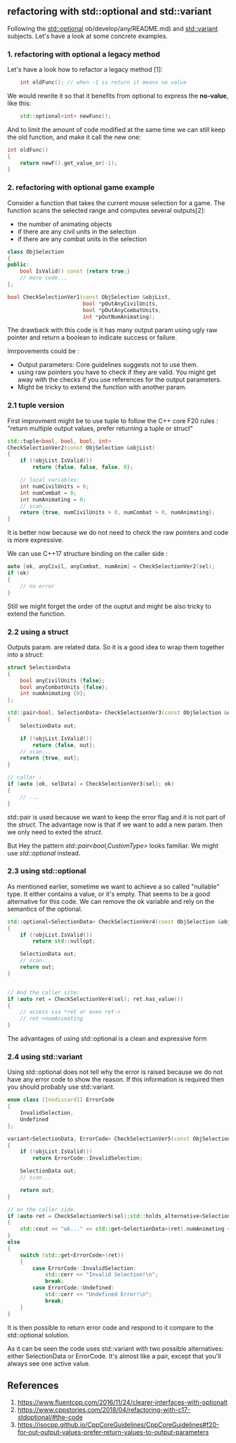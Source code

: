 ## refactoring with std::optional and std::variant

Following the [std::optional](https://github.com/gaelmoccand/Cpp-Daily/blob/develop/optional/README.md)
ob/develop/any/README.md) and [std::variant](https://github.com/gaelmoccand/Cpp-Daily/blob/develop/variant/README.md) subjects.
Let's have a look at some concrete examples.

### 1. refactoring with optional a legacy method

Let's have a look how to refactor a legacy method [1]:

```cpp
    int oldFunc(); // when -1 is return it means no value
```

We would rewrite it so that it benefits from optional to express the **no-value**, like this:

```cpp
    std::optional<int> newFunc();
```

And to limit the amount of code modified at the same time we can still keep the old function, and make it call the new one:

```cpp
int oldFunc()
{
    return newF().get_value_or(-1);
}
```

### 2. refactoring with optional game example

Consider a function that takes the current mouse selection for a game. The function scans the selected range and computes several outputs[2]:
* the number of animating objects
* if there are any civil units in the selection
* if there are any combat units in the selection

```cpp
class ObjSelection
{
public:
    bool IsValid() const {return true;}
    // more code...
};

bool CheckSelectionVer1(const ObjSelection &objList,
                        bool *pOutAnyCivilUnits,
                        bool *pOutAnyCombatUnits,
                        int *pOutNumAnimating);
```

The drawback with this code is it has many output param using ugly raw pointer  and return a boolean to indicate success or failure.

Imrpovements could be :

* Output parameters: Core guidelines suggests not to use them.
* using raw pointers you have to check if they are valid. You might get away with the checks if you use references for the output parameters.
* Might be tricky to extend the function with another param.

### 2.1 tuple version

First improvment might be to use tuple to follow the C++ core F20 rules :
"return multiple output  values, prefer returning a tuple or struct"

```cpp
std::tuple<bool, bool, bool, int>
CheckSelectionVer2(const ObjSelection &objList)
{
    if (!objList.IsValid())
        return {false, false, false, 0};

    // local variables:
    int numCivilUnits = 0;
    int numCombat = 0;
    int numAnimating = 0;
    // scan...
    return {true, numCivilUnits > 0, numCombat > 0, numAnimating};
}
```
It is better now because we do not need to check the raw pointers and code is more expressive.

We can use C++17 structure binding on the caller side :

```cpp
auto [ok, anyCivil, anyCombat, numAnim] = CheckSelectionVer2(sel);
if (ok)
{
    // no error
}
```

Still we might forget the order of the ouptut and might be also tricky to extend the function.


### 2.2 using a struct

Outputs param. are related data. So it is a good idea to wrap them together into a struct:

```cpp
struct SelectionData
{
    bool anyCivilUnits {false};
    bool anyCombatUnits {false};
    int numAnimating {0};
};

std::pair<bool, SelectionData> CheckSelectionVer3(const ObjSelection &objList)
{
    SelectionData out;

    if (!objList.IsValid())
        return {false, out};
    // scan...
    return {true, out};
}

// caller :
if (auto [ok, selData] = CheckSelectionVer3(sel); ok)
{
    // ...
}

```

std::pair is used because we want to keep the error flag and it is not part of the _struct_.
The advantage now is that if we want to add a new param. then we only need to exted the _struct_.

But Hey the pattern _std::pair<bool,CustomType>_  looks familiar. We might use _std::optional_ instead.


### 2.3 using std::optional

As mentioned earlier, sometime we want to achieve a so called "nullable" type. It either contains a value, or it's empty.
That seems to be a good alternative for this code. We can remove the ok variable and rely on the semantics of the optional.

```cpp
std::optional<SelectionData> CheckSelectionVer4(const ObjSelection &objList)
{
    if (!objList.IsValid())
        return std::nullopt;

    SelectionData out;
    // scan...
    return out;
}


// And the caller site:
if (auto ret = CheckSelectionVer4(sel); ret.has_value())
{
    // access via *ret or even ret->
    // ret->numAnimating
}
```

The advantages of using std::optional is a clean and expressive form


### 2.4 using std::variant

Using std::optional does not tell why the error is raised because we do not have any error code to show the reason.
If this information is required then you should probably use std::variant.

```cpp
enum class [[nodiscard]] ErrorCode
{
    InvalidSelection,
    Undefined
};

variant<SelectionData, ErrorCode> CheckSelectionVer5(const ObjSelection &objList)
{
    if (!objList.IsValid())
        return ErrorCode::InvalidSelection;

    SelectionData out;
    // scan...

    return out;
}

// on the caller side.
if (auto ret = CheckSelectionVer5(sel);std::holds_alternative<SelectionData>(ret))
{
    std::cout << "ok..." << std::get<SelectionData>(ret).numAnimating << '\n';
}
else
{
    switch (std::get<ErrorCode>(ret))
    {
        case ErrorCode::InvalidSelection:
            std::cerr << "Invalid Selection!\n";
            break;
        case ErrorCode::Undefined:
            std::cerr << "Undefined Error!\n";
            break;
    }
}

```

It is then possible to return error code and respond to it compare to the std::optional solution.

As it can be seen the code uses std::variant with two possible alternatives: either SelectionData or ErrorCode.
It's almost like a pair, except that you'll always see one active value.



## References
1. https://www.fluentcpp.com/2016/11/24/clearer-interfaces-with-optionalt
2. https://www.cppstories.com/2018/04/refactoring-with-c17-stdoptional/#the-code
3. https://isocpp.github.io/CppCoreGuidelines/CppCoreGuidelines#f20-for-out-output-values-prefer-return-values-to-output-parameters





